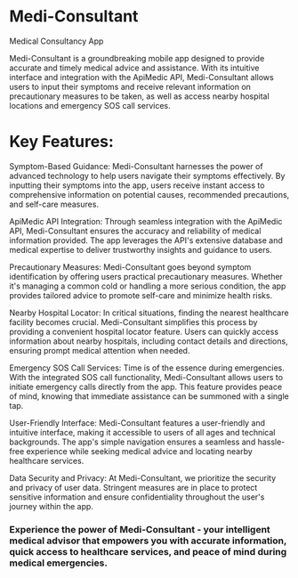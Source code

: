 # Medi-Consultant
Medical Consultancy App

Medi-Consultant is a groundbreaking mobile app designed to provide accurate and timely medical advice and assistance. With its intuitive interface and integration with the ApiMedic API, Medi-Consultant allows users to input their symptoms and receive relevant information on precautionary measures to be taken, as well as access nearby hospital locations and emergency SOS call services.

# Key Features:

Symptom-Based Guidance: Medi-Consultant harnesses the power of advanced technology to help users navigate their symptoms effectively. By inputting their symptoms into the app, users receive instant access to comprehensive information on potential causes, recommended precautions, and self-care measures.

ApiMedic API Integration: Through seamless integration with the ApiMedic API, Medi-Consultant ensures the accuracy and reliability of medical information provided. The app leverages the API's extensive database and medical expertise to deliver trustworthy insights and guidance to users.

Precautionary Measures: Medi-Consultant goes beyond symptom identification by offering users practical precautionary measures. Whether it's managing a common cold or handling a more serious condition, the app provides tailored advice to promote self-care and minimize health risks.

Nearby Hospital Locator: In critical situations, finding the nearest healthcare facility becomes crucial. Medi-Consultant simplifies this process by providing a convenient hospital locator feature. Users can quickly access information about nearby hospitals, including contact details and directions, ensuring prompt medical attention when needed.

Emergency SOS Call Services: Time is of the essence during emergencies. With the integrated SOS call functionality, Medi-Consultant allows users to initiate emergency calls directly from the app. This feature provides peace of mind, knowing that immediate assistance can be summoned with a single tap.

User-Friendly Interface: Medi-Consultant features a user-friendly and intuitive interface, making it accessible to users of all ages and technical backgrounds. The app's simple navigation ensures a seamless and hassle-free experience while seeking medical advice and locating nearby healthcare services.

Data Security and Privacy: At Medi-Consultant, we prioritize the security and privacy of user data. Stringent measures are in place to protect sensitive information and ensure confidentiality throughout the user's journey within the app.

### Experience the power of Medi-Consultant - your intelligent medical advisor that empowers you with accurate information, quick access to healthcare services, and peace of mind during medical emergencies.
